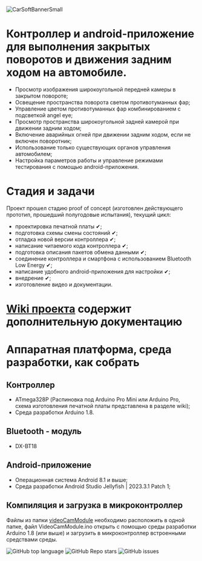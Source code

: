 ![CarSoftBannerSmall](https://github.com/user-attachments/assets/78d86992-12b1-4e0d-974a-707aba228ce2)
# Контроллер и android-приложение для выполнения закрытых поворотов и движения задним ходом на автомобиле.
- Просмотр изображения широкоугольной передней камеры в закрытом повороте;
- Освещение пространства поворота светом противотуманных фар;
- Управление цветом противотуманных фар комбинированием с подсветкой angel eye;
- Просмотр пространства широкоугольной задней камерой при движении задним ходом;
- Включение аварийных огней при движении задним ходом, если не включен поворотник;
- Использование только существующих органов управления автомобилем;
- Настройка параметров работы и управление режимами тестирования с помощью android-приложения.

# Стадия и задачи
Проект прошел стадию proof of concept (изготовлен действующего прототип, прошедший полугодовые испытания),
текущий цикл:
- проектировка печатной платы ✔;
- подготовка схемы смены состояний ✔;
- отладка новой версии контроллера ✔;
- написание читаемого кода контроллера ✔;
- подготовка описания пакетов обмена данными ✔;
- соединение контроллера и смартфона с использованием Bluetooth Low Energy ✔;
- написание удобного android-приложения для настройки ✔;
- внедрение ✔;
- изготовление видео и документации.

# [Wiki проекта](https://github.com/falconArdente/Car-controller_android-application/wiki) содержит дополнительную документацию

# Аппаратная платформа, среда разработки, как собрать

## Контроллер
- ATmega328P (Распиновка под Arduino Pro Mini или Arduino Pro, схема изготовления печатной платы представлена в разделе wiki);
- Среда разработки Arduino 1.8.

## Bluetooth - модуль
- DX-BT18

## Android-приложение
- Операционная система Android 8.1 и выше;
- Среда разработки Android Studio Jellyfish | 2023.3.1 Patch 1;

## Компиляция и загрузка в микроконтроллер
Файлы из папки [videoCamModule](https://github.com/falconArdente/Car-controller_android-application/tree/bd982d7455a36e3f3930be44132e2ab3c56b03bf/VideoCamModule) 
необходимо расположить в одной папке, файл VideoCamModule.ino открыть с помощью среды разработки Arduino 1.8 (или выше) и загрузить в микроконтроллер встроенными средствами среды.

![GitHub top language](https://img.shields.io/github/languages/top/falconArdente/Car-controller_android-application)
![GitHub Repo stars](https://img.shields.io/github/stars/falconArdente/Car-controller_android-application)
![GitHub issues](https://img.shields.io/github/issues/falconArdente/Car-controller_android-application)
